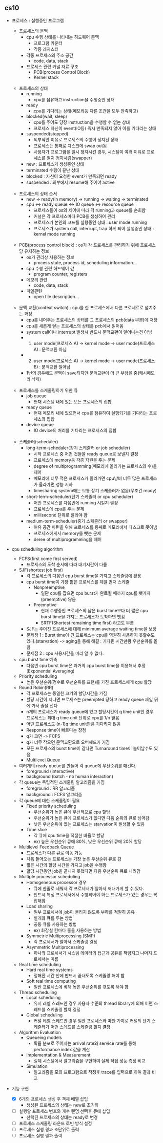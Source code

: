 cs10
-------------

* 프로세스 : 실행중인 프로그램
    * 프로세스의 문맥
        * cpu 수행 상태를 나타내는 하드웨어 문맥
            * 프로그램 카운터
            * 각종 레지스터
        * 각종 프로세스의 주소 공간
            * code, data, stack
        * 프로세스 관련 커널 자료 구조
            * PCB(process Control Block)
            * Kernel stack
              <br/><br/>
    * 프로세스의 상태
        * running
            * cpu를 점유하고 instruction을 수행중인 상태
        * ready
            * cpu를 기다리는 상태(메모리등 다른 조건을 모두 만족하고)
        * blocked(wait, sleep)
            * cpu를 주어도 당장 instruction을 수행할 수 없는 상태
            * 프로세스 자신이 event(IO등) 즉시 만족되지 않아 이를 기다리는 상태
        * suspended(stopped)
            * 외부적인 이유로 프로세스의 수행이 정지된 상태
            * 프로세스는 통째로 디스크에 swap out됨
            * 사용자가 프로그램을 일시 정지시킨 경우, 시스템이 여러 이유로 프로세스를 일지 정지시킴(swapper)
        * new : 프로세스가 생성중인 상태
        * terminated 수행이 끝난 상태
        * blocked : 자신이 요청한 event가 만족되면 ready
        * suspended : 외부에서 resume해 주어야 active
          <br/><br/>
    * 프로세스의 상태 순서
        * new -> ready(in memory) -> running -> waiting -> terminated
        * cpu <-> ready queue <-> IO queue <-> resource queue
            * 프로세스들이 os의 제어에 따라 각 running과 queue를 순회함
            * 커널은 각 프로세스마다 PCB를 생성하여 관리
            * 프로세스가 본인의 코드를 실행중인 상태 : user mode running
            * 프로세스가 system call, interrupt, trap 하게 되어 실행중인 상태 : kernel mode running
              <br/><br/>
    * PCB(process control block) : os가 각 프로세스를 관리하기 위해 프로세스당 유지하는 정보
        * os가 관리상 사용하는 정보
            * process state, process id, scheduling information...
        * cpu 수행 관련 하드웨어 값
            * program counter, registers
        * 메모리 관련
            * code, data, stack
        * 파일관련
            * open file description...
              <br/><br/>
    * 문맥 교환(context switch) : cpu를 한 프로세스에서 다른 프로세르로 넘겨주는 과정
        * cpu를 내어주는 프로세스의 상태를 그 프로세스의 pcb(data 부분)에 저장
        * cpu를 새롭게 얻는 프로세스의 상태를 pcb에서 읽어옴
        * system call이나 interrupt 발생시 반드시 문맥교환이 일어나는건 아님
        *
            1. user mode(프로세스 A) -> kernel mode -> user mode(프로세스 A) : 문맥교환 아님
        *
            2. user mode(프로세스 A) -> kernel mode -> user mode(프로세스 B) : 문맥교환 일어남
        * 1번의 경우에도 문맥이 save되지만 문맥교환이 더 큰 부담을 줌(캐시메모리 삭제)
          <br/><br/>
    * 프로세스를 스케줄링하기 위한 큐
        * job queue
            * 현재 시스템 내에 있는 모든 프로세스의 집합
        * ready queue
            * 현재 메모리 내에 있으면서 cpu를 점유하여 실행되기를 기다리는 프로세스의 집합
        * device queue
            * IO device의 처리를 기다리는 프로세스의 집합
              <br/><br/>
    * 스케줄러(scheduler)
        * long-term-scheduler(장기 스케줄러 or job scheduler)
            * 시작 프로세스 중 어떤 것들을 ready queue로 보낼지 결정
            * 프로세스에 memory등 각종 자원을 주는 문제
            * degree of multiprogramming(메모리에 올라가는 프로세스의 수)을 제어
            * 메모리에 너무 적은 프로세스가 올라가면 cpu낭비 너무 많은 프로세스가 올라가면 성능 저하
            * timesharing system에는 보통 장기 스케줄러가 없음(무조건 ready)
        * short-term-scheduler(단기 스케줄러 or cpu scheduler)
            * 어떤 프로세스를 다음번에 running 시킬지 결정
            * 프로세스에 cpu를 주는 문제
            * millisecond 단위로 빨라야 함
        * medium-term-scheduler(중기 스케줄러 or swapper)
            * 여유 공간 마련을 위해 프로세스를 통째로 메모리에서 디스크로 쫒아냄
            * 프로세스에게서 memory를 뺏는 문제
            * deree of multiprogramming을 제어
* cpu scheduling algorithm
    * FCFS(first come first served)
        * 프로세스의 도착 순서에 따라 대기시간이 다름
    * SJF(shortest job first)
        * 각 프로세스의 다음번 cpu burst time을 가지고 스케줄링에 활용
        * cpu burst time이 가장 짧은 프로세스를 제일 먼저 스케줄
            * Nonpreemptive
                * 일단 cpu를 잡으면 cpu burst가 완료될 때까지 cpu를 뺏기지(preemptive) 않음
            * Preemptive
                * 현재 수행중인 프로세스의 남은 burst time보다 더 짧은 cpu burst time을 가지는 프로세스가 도착하면 뺏김
                * SRTF(Shortest remaining time first) 라고도 부름
        * SJF는 주어진 프로세스에 대해 minimum average waiting time을 보장
        * 문제점 1 : Burst time이 긴 프로세스는 cpu를 영원히 사용하지 못할수도 있다.(starvation)
          -> aging을 통해 해결 : 기다린 시간만큼 우선순위를 올림
        * 문제점 2 : cpu 사용시간을 미리 알 수 없다.
    * cpu burst time 예측
        * 다음번 cpu burst time은 과거의 cpu burst time을 이용해서 추정 (Exponential Averaging)
    * Priority scheduling
        * 높은 우선순위(정수로 우선순위를 표현)를 가진 프로세스에게 cpu 할당
    * Round Robin(RR)
        * 각 프로세스는 동일한 크기의 할당시간을 가짐
        * 할당 시간이 지나면 프로세스는 preempted 당하고 ready queue 제일 뒤에 가서 줄을 선다
        * n개의 프로세스가 ready queue에 있고 할당시간이 q time unit인 경우 프로세스는 최대 q time unit 단위로 cpu를 1/n 얻음
        * 어떤 프로세스도 (n-1)q time unit만큼 기다리지 않음
        * Response time이 빠르다는 장점
        * q가 크면 -> FCFS
        * q가 너무 작으면 문맥교환으로 오버헤드가 커짐
        * 모든 프로세스의 burst time이 같다면 Turnaround time이 늘어날수도 있음
        * Multilevel Queue
    * 여러개의 ready queue를 만들어 각 queue에 우선순위를 매긴다.
        * foreground (interactive)
        * background (batch - no human interaction)
    * 각 queue는 독립적인 스케줄링 알고리즘을 가짐
        * foreground : RR 알고리즘
        * background : FCFS 알고리즘
    * 각 queue에 대한 스케줄링이 필요
        * Fixed priority scheduling
            * 우선순위가 높은 큐에 우선적으로 cpu 할당
            * 우선순위가 높은 큐에 프로세스가 없다면 다음 순위의 큐로 넘어감
            * 낮은 우선순위에 있는 프로세스는 starvation이 발생할 수 있음
        * Time slice
            * 각 큐에 cpu time을 적절한 비율로 할당
            * ex) 높은 우선순위 큐에 80%, 낮은 우선순위 큐에 20% 할당
    * Multilevel Feedback Queue
        * 프로세스가 다른 큐로 이동 가능
        * 처음 들어오는 프로세스는 가장 높은 우선순위 큐로 감
        * 짧은 시간의 할당 시간을 가지고 job을 수행함
        * 할당 시간동안 job을 끝내지 못했다면 다음 우선순위 큐로 내려감
    * Multiple processor scheduling
        * Homogeneous processor 경우
            * 큐에 한줄로 세워서 각 프로세서가 알아서 꺼내가게 할 수 있다.
            * 반드시 특정 프로세서에서 수행되어야 하는 프로세스가 있는 경우는 복잡해짐
        * Load sharing
            * 일부 프로세서에 job이 몰리지 않도록 부하를 적절히 공유
            * 별개의 큐를 두는 방법
            * 공동 큐를 사용하는 방법
            * ex) 화장실 칸마다 줄을 사용하는 방법
        * Symmetric Multiprocessing (SMP)
            * 각 프로세서가 알아서 스케줄링 결정
        * Asymmetric Multiprocessing
            * 하나의 프로세서가 시스템 데이터의 접근과 공유를 책임지고 나머지 프로세서는 따름
    * Real time scheduling
        * Hard real time systems
            * 정해진 시간 안에 반드시 끝내도록 스케줄링 해야 함
        * Soft real time computing
            * 일반 프로세스에 비해 높은 우선순위를 갖도록 해야 함
    * Thread scheduling
        * Local scheduling
            * 유저 레벨 스레드인 경우 사용자 수준의 thread library에 의해 어떤 스레드를 스케줄링 할지 결정
        * Global scheduling
            * 커널 레벨 스레드인 경우 일반 프로세스와 마찬 가지로 커널의 단기 스케줄러가 어떤 스레드를 스케줄링 할지 결정
    * Algorithm Evaluation
        * Queueing models
            * 확율 분포로 주어지는 arrival rate와 service rate를 통해 performance index 값을 계산
        * Implementation & Measurement
            * 실제 시스템에서 알고리즘을 구현하여 실제 작접 성능 측정 비교
        * Simulation
            * 알고리즘을 모의 프로그램으로 작정후 trace를 입력으로 하여 결과 비교

* 기능 구현
    * [x] 6개의 프로세스 생성 후 객체 배열 삽입
        * 생성된 프로세스의 상태는 new로 초기화
    * [ ] 실행할 프로세스 번호와 개수 랜덤 선택후 큐에 삽입
        * 선택된 프로세스의 상태는 ready로 변경
    * [ ] 프로세스 스케줄링 라운드 로빈 방식 설정
    * [ ] 프로세스 실행 경과 초단위로 출력
    * [ ] 프로세스 실행 결과 출력